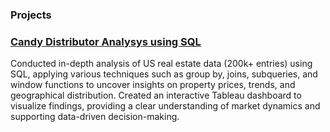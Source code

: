 ### Projects
### [Candy Distributor Analysys using SQL](https://github.com/OlgaRaynor/Projects/tree/main/US-candy_distributor_sql)

Conducted in-depth analysis of US real estate data (200k+ entries) using SQL, applying various techniques such as group by, joins, subqueries, and window functions to uncover insights on property prices, trends, and geographical distribution.
Created an interactive Tableau dashboard to visualize findings, providing a clear understanding of market dynamics and supporting data-driven decision-making.
